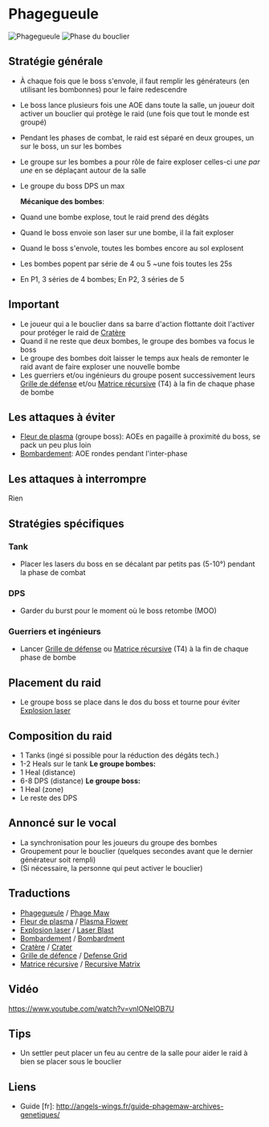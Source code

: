 Phagegueule
===========
![Phagegueule](http://i.imgur.com/gYI3TXG.jpg)
![Phase du bouclier](http://i.imgur.com/VTrP2A4.jpg)

Stratégie générale
------------------
- À chaque fois que le boss s'envole, il faut remplir les générateurs (en utilisant les bombonnes) pour le faire redescendre
- Le boss lance plusieurs fois une AOE dans toute la salle, un joueur doit activer un bouclier qui protège le raid (une fois que tout le monde est groupé)
- Pendant les phases de combat, le raid est séparé en deux groupes, un sur le boss, un sur les bombes
- Le groupe sur les bombes a pour rôle de faire exploser celles-ci _une par une_ en se déplaçant autour de la salle
- Le groupe du boss DPS un max

  __Mécanique des bombes__:
- Quand une bombe explose, tout le raid prend des dégâts
- Quand le boss envoie son laser sur une bombe, il la fait exploser
- Quand le boss s'envole, toutes les bombes encore au sol explosent
- Les bombes popent par série de 4 ou 5 ~une fois toutes les 25s
- En P1, 3 séries de 4 bombes; En P2, 3 séries de 5


Important
---------
- Le joueur qui a le bouclier dans sa barre d'action flottante doit l'activer pour protéger le raid de [Cratère](http://wildstar.datminer.com/fr/spell/60442)
- Quand il ne reste que deux bombes, le groupe des bombes va focus le boss
- Le groupe des bombes doit laisser le temps aux heals de remonter le raid avant de faire exploser une nouvelle bombe
- Les guerriers et/ou ingénieurs du groupe posent successivement leurs [Grille de défense](http://wildstar.datminer.com/fr/spell/54475) et/ou [Matrice récursive](http://wildstar.datminer.com/fr/spell/42572) (T4) à la fin de chaque phase de bombe

Les attaques à éviter
---------------------
- [Fleur de plasma](http://wildstar.datminer.com/fr/spell/56532) (groupe boss): AOEs en pagaille à proximité du boss, se pack un peu plus loin
- [Bombardement](http://wildstar.datminer.com/fr/spell/57662): AOE rondes pendant l'inter-phase

Les attaques à interrompre
--------------------------
  Rien

Stratégies spécifiques
----------------------
### Tank
- Placer les lasers du boss en se décalant par petits pas (5-10°) pendant la phase de combat

### DPS
- Garder du burst pour le moment où le boss retombe (MOO)

### Guerriers et ingénieurs
- Lancer [Grille de défense](http://wildstar.datminer.com/fr/spell/54475) ou [Matrice récursive](http://wildstar.datminer.com/fr/spell/42572) (T4) à la fin de chaque phase de bombe

Placement du raid
-----------------
- Le groupe boss se place dans le dos du boss et tourne pour éviter [Explosion laser](http://wildstar.datminer.com/fr/spell/60437)

Composition du raid
-------------------
- 1 Tanks (ingé si possible pour la réduction des dégâts tech.)
- 1-2 Heals sur le tank
  __Le groupe bombes:__
- 1 Heal (distance)
- 6-8 DPS (distance)
  __Le groupe boss:__
- 1 Heal (zone)
- Le reste des DPS

Annoncé sur le vocal
--------------------
- La synchronisation pour les joueurs du groupe des bombes
- Groupement pour le bouclier (quelques secondes avant que le dernier générateur soit rempli)
- (Si nécessaire, la personne qui peut activer le bouclier)

Traductions
-----------
- [Phagegueule](http://wildstar.datminer.com/fr/npc/52974) / [Phage Maw](http://wildstar.datminer.com/en/npc/52974)
- [Fleur de plasma](http://wildstar.datminer.com/fr/spell/56532) / [Plasma Flower](http://wildstar.datminer.com/en/spell/56532)
- [Explosion laser](http://wildstar.datminer.com/fr/spell/60437) / [Laser Blast](http://wildstar.datminer.com/en/spell/60437)
- [Bombardement](http://wildstar.datminer.com/fr/spell/57662) / [Bombardment](http://wildstar.datminer.com/en/spell/57662)
- [Cratère](http://wildstar.datminer.com/fr/spell/60442) / [Crater](http://wildstar.datminer.com/en/spell/60442)
- [Grille de défence](http://wildstar.datminer.com/fr/spell/54475) / [Defense Grid](http://wildstar.datminer.com/en/spell/54475)
- [Matrice récursive](http://wildstar.datminer.com/fr/spell/42572) / [Recursive Matrix](http://wildstar.datminer.com/en/spell/42572)

Vidéo
-----
https://www.youtube.com/watch?v=vnlONelOB7U

Tips
----
- Un settler peut placer un feu au centre de la salle pour aider le raid à bien se placer sous le bouclier


Liens
-----
- Guide [fr]: http://angels-wings.fr/guide-phagemaw-archives-genetiques/

